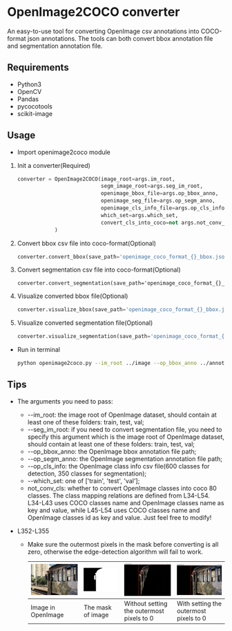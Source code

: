 # OpenImage2COCO converter

An easy-to-use tool for converting OpenImage csv annotations into COCO-format json annotations. The tools can both convert bbox annotation file and segmentation annotation file.

## Requirements

- Python3
- OpenCV
- Pandas
- pycocotools
- scikit-image

## Usage

- Import openimage2coco module

1. Init a converter(Required)

   ```python
   converter = OpenImage2COCO(image_root=args.im_root,
                              segm_image_root=args.seg_im_root,
                              openimage_bbox_file=args.op_bbox_anno,
                              openimage_seg_file=args.op_segm_anno,
                              openimage_cls_info_file=args.op_cls_info,
                              which_set=args.which_set,
                              convert_cls_into_coco=not args.not_conv_cls
               )
   ```

2. Convert bbox csv file into coco-format(Optional)

   ```python
   converter.convert_bbox(save_path='openimage_coco_format_{}_bbox.json'.format(args.which_set))
   ```

3. Convert segmentation csv file into coco-format(Optional)

   ```
   converter.convert_segmentation(save_path='openimage_coco_format_{}_segm.json'.format(args.which_set))
   ```

4. Visualize converted bbox file(Optional)

   ```python
   converter.visualize_bbox(save_path='openimage_coco_format_{}_bbox.json'.format(args.which_set))
   ```

5. Visualize converted segmentation file(Optional)

   ```python
   converter.visualize_segmentation(save_path='openimage_coco_format_{}_segm.json'.format(args.which_set))
   ```

- Run in terminal

  ```bash
  python openimage2coco.py --im_root ../image --op_bbox_anno ../annotations/validation-annotations-bbox.csv --op_cls_info ../annotations/class-descriptions-boxable.csv --which_set val --op_segm_anno ../annotations/validation-annotations-object-segmentation.csv --seg_im_root ../mask_image
  ```

  

## Tips

- The arguments you need to pass:

  - --im_root: the image root of OpenImage dataset, should contain at least one of these folders: train, test, val;
  - --seg_im_root: if you need to convert segmentation file, you need to specify this argument which is the  image root of OpenImage dataset, should contain at least one of these folders: train, test, val;
  - --op_bbox_anno: the OpenImage bbox annotation file path;
  - --op_segm_anno: the OpenImage segmentation annotation file path;
  - --op_cls_info: the OpenImage class info csv file(600 classes for detection, 350 classes for segmentation);
  - --which_set: one of ['train', 'test', 'val'];
  - not_conv_cls: whether to convert OpenImage classes into coco 80 classes. The class mapping relations are defined from L34-L54. L34-L43 uses COCO classes name and OpenImage classes name as key and value, while L45-L54 uses COCO classes name and OpenImage classes id as key and value. Just feel free to modify!

- L352-L355

  - Make sure the outermost pixels in the mask before converting is all zero, otherwise the edge-detection algorithm will fail to work.

    | ![img](img.jpg)    | ![img](mask.png)  | ![img](wo_all_zero.png)                                      | ![img](all_zero.png)                   |
    | ------------------ | ----------------- | ------------------------------------------------------------ | -------------------------------------- |
    | Image in OpenImage | The mask of image | Without setting the outermost pixels to 0 | With setting the outermost pixels to 0 |
